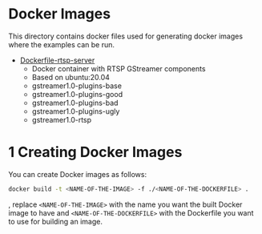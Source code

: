 # Docker Images

This directory contains docker files used for generating docker images where the examples can be run.

* [Dockerfile-rtsp-server](Dockerfile-rtsp-server)
  * Docker container with RTSP GStreamer components
  * Based on ubuntu:20.04
  * gstreamer1.0-plugins-base
  * gstreamer1.0-plugins-good
  * gstreamer1.0-plugins-bad
  * gstreamer1.0-plugins-ugly
  * gstreamer1.0-rtsp

# 1 Creating Docker Images

You can create Docker images as follows:

```bash
docker build -t <NAME-OF-THE-IMAGE> -f ./<NAME-OF-THE-DOCKERFILE> .
```

, replace `<NAME-OF-THE-IMAGE>` with the name you want the built Docker image to have and `<NAME-OF-THE-DOCKERFILE>` with
the Dockerfile you want to use for building an image.

